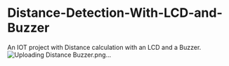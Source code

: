 # Distance-Detection-With-LCD-and-Buzzer
An IOT project with Distance calculation with an LCD and a Buzzer.
![Uploading Distance Buzzer.png…]()

